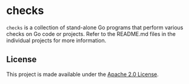 checks
======
`checks` is a collection of stand-alone Go programs that perform various checks on Go code or projects. Refer to the
README.md files in the individual projects for more information.

License
-------
This project is made available under the [Apache 2.0 License](http://www.apache.org/licenses/LICENSE-2.0).
